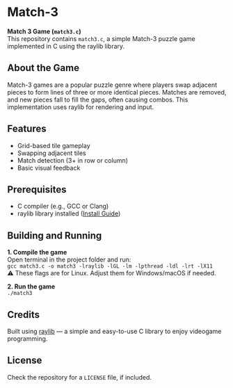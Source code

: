 # Match-3

**Match 3 Game (`match3.c`)**  
This repository contains `match3.c`, a simple Match-3 puzzle game implemented in C using the raylib library.

## About the Game

Match-3 games are a popular puzzle genre where players swap adjacent pieces to form lines of three or more identical pieces. Matches are removed, and new pieces fall to fill the gaps, often causing combos. This implementation uses raylib for rendering and input.

## Features

- Grid-based tile gameplay  
- Swapping adjacent tiles  
- Match detection (3+ in row or column)  
- Basic visual feedback

## Prerequisites

- C compiler (e.g., GCC or Clang)  
- raylib library installed ([Install Guide](https://github.com/raysan5/raylib))

## Building and Running

**1. Compile the game**  
Open terminal in the project folder and run:  
`gcc match3.c -o match3 -lraylib -lGL -lm -lpthread -ldl -lrt -lX11`  
⚠️ These flags are for Linux. Adjust them for Windows/macOS if needed.

**2. Run the game**  
`./match3`

## Credits

Built using [raylib](https://github.com/raysan5/raylib) — a simple and easy-to-use C library to enjoy videogame programming.

## License

Check the repository for a `LICENSE` file, if included.

